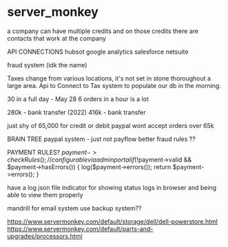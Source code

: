 # server_monkey

a company can have multiple credits and on those credits there are contacts that work at the company


API CONNECTIONS
hubsot
google analytics
salesforce
netsuite

fraud system (idk the name)

Taxes change from various locations, it's not set in stone thoroughout a large area.
Api to Connect to Tax system to populate our db in the morning.

30 in a full day - May 28
6 orders in a hour is a lot

280k - bank transfer (2022)
416k - bank transfer

just shy of 65,000 for credit or debit
paypal wont accept orders over 65k 


BRAIN TREE paypal system - just not payflow
better fraud rules ??

PAYMENT RULES?
$payment->checkRules();//configurable via admin portal
if(!$payment->valid && $payment->hasErrors())
{
  log($payment->errors());
  return $payment->errors();
}

have a log json file indicator for showing status logs in browser and being able to view them properly



mandrill for email system
use backup system??


https://www.servermonkey.com/default/storage/dell/dell-powerstore.html
https://www.servermonkey.com/default/parts-and-upgrades/processors.html


